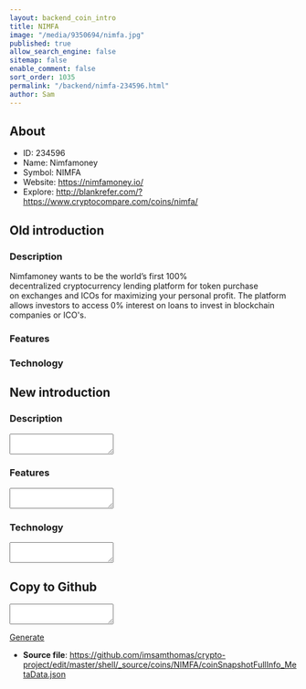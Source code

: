 ```yaml
---
layout: backend_coin_intro
title: NIMFA
image: "/media/9350694/nimfa.jpg"
published: true
allow_search_engine: false
sitemap: false
enable_comment: false
sort_order: 1035
permalink: "/backend/nimfa-234596.html"
author: Sam
---
```


## About

- ID: 234596
- Name: Nimfamoney
- Symbol: NIMFA
- Website: https://nimfamoney.io/
- Explore: http://blankrefer.com/?https://www.cryptocompare.com/coins/nimfa/


## Old introduction

### Description

<p>Nimfamoney wants to be the world’s first 100% decentralized cryptocurrency lending platform for token purchase on exchanges and ICOs for maximizing your personal profit. The platform allows investors to access 0% interest on loans to invest in blockchain companies or ICO&#39;s.</p>

### Features


### Technology




## New introduction


### Description
<textarea id="meta_description" name="description"></textarea>

### Features
<textarea id="meta_features" name="features"></textarea>

### Technology
<textarea id="meta_technology" name="technology"></textarea>


## Copy to Github

<textarea id="coinsnapshotfullinfo_metadata"></textarea>

<a href="#gen" onclick="generateMetaDatJson()">Generate</a>

- **Source file**: <a href="https://github.com/imsamthomas/crypto-project/edit/master/shell/_source/coins/NIMFA/coinSnapshotFullInfo_MetaData.json">https://github.com/imsamthomas/crypto-project/edit/master/shell/_source/coins/NIMFA/coinSnapshotFullInfo_MetaData.json</a>

